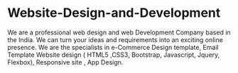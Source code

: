 # Website-Design-and-Development
We are a professional web design and web Development Company based in the India. We can turn your ideas and requirements into an exciting online presence. We are the specialists in e-Commerce Design template, Email Template Website design ( HTML5 ,CSS3, Bootstrap, Javascript, Jquery, Flexbox), Responsive site , App Design.
